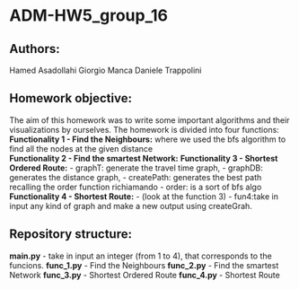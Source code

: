 # ADM-HW5_group_16

## Authors:

Hamed Asadollahi
Giorgio Manca
Daniele Trappolini  

## Homework objective:
The aim of this homework was to write some important algorithms and their visualizations by ourselves. The homework is divided into four functions:
**Functionality 1 - Find the Neighbours:** where we used the bfs algorithm to find all the nodes at the given distance  
**Functionality 2 - Find the smartest Network:** 
**Functionality 3 - Shortest Ordered Route:**  - graphT: generate the travel time graph,
                                               - graphDB: generates the distance graph,
                                               - createPath: generates the best path recalling the order function richiamando
                                               - order: is a sort of bfs algo
**Functionality 4 - Shortest Route:** - (look at the function 3)
                                      - fun4:take in input any kind of graph and make a new output using createGrah.

## Repository structure:
**main.py** - take in input an integer (from 1 to 4), that corresponds to the funcions.
**func_1.py** - Find the Neighbours
**func_2.py** - Find the smartest Network
**func_3.py** - Shortest Ordered Route
**func_4.py** - Shortest Route

